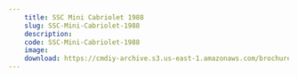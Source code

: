 ```yaml
---
    title: SSC Mini Cabriolet 1988
    slug: SSC-Mini-Cabriolet-1988
    description:
    code: SSC-Mini-Cabriolet-1988
    image:
    download: https://cmdiy-archive.s3.us-east-1.amazonaws.com/brochures/documents/SSC+Mini+Cabriolet+1988.pdf
---
```

<!-- Content of the page -->

##
        
